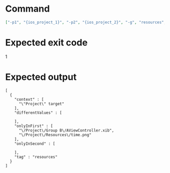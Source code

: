 # Command
```json
["-p1", "{ios_project_1}", "-p2", "{ios_project_2}", "-g", "resources", "-t", "Project", "-f", "json"]
```

# Expected exit code
1

# Expected output
```
[
  {
    "context" : [
      "\"Project\" target"
    ],
    "differentValues" : [

    ],
    "onlyInFirst" : [
      "\/Project\/Group B\/AViewController.xib",
      "\/Project\/Resources\/time.png"
    ],
    "onlyInSecond" : [

    ],
    "tag" : "resources"
  }
]

```
